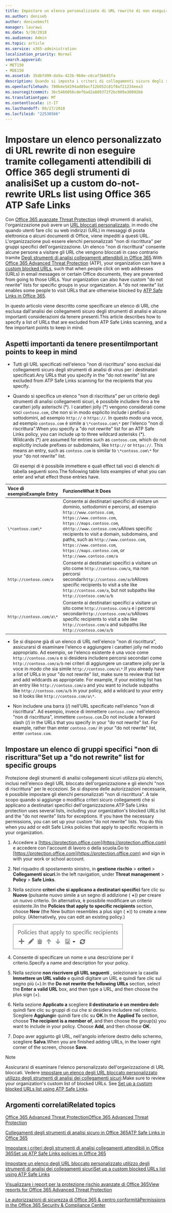 ```yaml
---
title: Impostare un elenco personalizzato di URL rewrite di non eseguire tramite collegamenti attendibili di Office 365 degli strumenti di analisi
ms.author: deniseb
author: denisebmsft
manager: laurawi
ms.date: 5/30/2018
ms.audience: Admin
ms.topic: article
ms.service: o365-administration
localization_priority: Normal
search.appverid:
- MET150
- MOE150
ms.assetid: 35dbfd99-da5a-422b-9b0e-c6caf3b645fa
description: Quando si imposta i criteri di collegamenti sicuro degli strumenti di analisi, è possibile includere una riscrittura di non eseguire ' elenco degli URL per abilitare alcune persone all'interno dell'organizzazione visitare i siti che includono nell'elenco.
ms.openlocfilehash: 780b4e5d194ad89acf12b052c81f8af21234eea3
ms.sourcegitcommit: 36c5466056cdef6ad2a8d9372f2bc009a30892bb
ms.translationtype: MT
ms.contentlocale: it-IT
ms.lasthandoff: 08/27/2018
ms.locfileid: "22530566"
---
```

# <a name="set-up-a-custom-do-not-rewrite-urls-list-using-office-365-atp-safe-links"></a><span data-ttu-id="804dd-103">Impostare un elenco personalizzato di URL rewrite di non eseguire tramite collegamenti attendibili di Office 365 degli strumenti di analisi</span><span class="sxs-lookup"><span data-stu-id="804dd-103">Set up a custom do-not-rewrite URLs list using Office 365 ATP Safe Links</span></span>

<span data-ttu-id="804dd-p101">Con [Office 365 avanzate Threat Protection](office-365-atp.md) (degli strumenti di analisi), l'organizzazione può avere un [URL bloccati personalizzato](set-up-a-custom-blocked-urls-list-wtih-atp.md), in modo che quando utenti fare clic su web indirizzi (URL) in messaggi di posta elettronica o alcuni documenti di Office, viene impediti a questi URL. L'organizzazione può essere elenchi personalizzati "non di riscrittura" per gruppi specifici dell'organizzazione. Un elenco "non di riscrittura" consente alcune persone a visitare gli URL che vengono bloccati in caso contrario tramite [Degli strumenti di analisi collegamenti attendibili in Office 365](atp-safe-links.md).</span><span class="sxs-lookup"><span data-stu-id="804dd-p101">With [Office 365 Advanced Threat Protection](office-365-atp.md) (ATP), your organization can have a [custom blocked URLs](set-up-a-custom-blocked-urls-list-wtih-atp.md), such that when people click on web addresses (URLs) in email messages or certain Office documents, they are prevented from going to those URLs. Your organization can also have custom "do not rewrite" lists for specific groups in your organization. A "do not rewrite" list enables some people to visit URLs that are otherwise blocked by [ATP Safe Links in Office 365](atp-safe-links.md).</span></span> 
  
<span data-ttu-id="804dd-107">In questo articolo viene descritto come specificare un elenco di URL che esclusa dall'analisi dei collegamenti sicuro degli strumenti di analisi e alcune importanti considerazioni da tenere presenti.</span><span class="sxs-lookup"><span data-stu-id="804dd-107">This article describes how to specify a list of URLs that are excluded from ATP Safe Links scanning, and a few important points to keep in mind.</span></span>
    
## <a name="important-points-to-keep-in-mind"></a><span data-ttu-id="804dd-108">Aspetti importanti da tenere presenti</span><span class="sxs-lookup"><span data-stu-id="804dd-108">Important points to keep in mind</span></span>

- <span data-ttu-id="804dd-109">Tutti gli URL specificati nell'elenco "non di riscrittura" sono esclusi dai collegamenti sicuro degli strumenti di analisi di virus per i destinatari specificati.</span><span class="sxs-lookup"><span data-stu-id="804dd-109">Any URLs that you specify in the "do not rewrite" list are excluded from ATP Safe Links scanning for the recipients that you specify.</span></span>
    
- <span data-ttu-id="804dd-p102">Quando si specifica un elenco "non di riscrittura" per un criterio degli strumenti di analisi collegamenti sicuri, è possibile includere fino a tre caratteri jolly asterischi (\*). I caratteri jolly (\*) vengono considerati come voci `contoso.com`, che non si in modo esplicito include i prefissi o sottodomini, ad esempio `http://` o `https://`. In questo modo una voce, ad esempio `contoso.com` è simile a `\*contoso.com\*` per l'elenco "non di riscrittura".</span><span class="sxs-lookup"><span data-stu-id="804dd-p102">When you specify a "do not rewrite" list for an ATP Safe Links policy, you can include up to three wildcard asterisks (\*). Wildcards (\*) are assumed for entries such as `contoso.com`, which do not explicitly include prefixes or subdomains, like `http://` or `https://`. This means an entry, such as `contoso.com` is similar to `\*contoso.com\*` for your "do not rewrite" list.</span></span>
    
    <span data-ttu-id="804dd-113">Gli esempi di è possibile immettere e quali effect tali voci di elenchi di tabella seguenti sono.</span><span class="sxs-lookup"><span data-stu-id="804dd-113">The following table lists examples of what you can enter and what effect those entries have.</span></span>
    
|<span data-ttu-id="804dd-114">**Voce di esempio**</span><span class="sxs-lookup"><span data-stu-id="804dd-114">**Example Entry**</span></span>|<span data-ttu-id="804dd-115">**Funzione**</span><span class="sxs-lookup"><span data-stu-id="804dd-115">**What It Does**</span></span>|
|:-----|:-----|
|`\*contoso.com\*`  <br/> |<span data-ttu-id="804dd-116">Consente ai destinatari specifici di visitare un dominio, sottodomini e percorsi, ad esempio `http://www.contoso.com`, `https://www.contoso.com`, `https://maps.contoso.com`, o`http://www.contoso.com/a`</span><span class="sxs-lookup"><span data-stu-id="804dd-116">Allows specific recipients to visit a domain, subdomains, and paths, such as `http://www.contoso.com`, `https://www.contoso.com`, `https://maps.contoso.com`, or `http://www.contoso.com/a`</span></span>  <br/> |
|`http://contoso.com/a`  <br/> |<span data-ttu-id="804dd-117">Consente ai destinatari specifici a visitare un sito come `http://contoso.com/a`, ma non percorsi secondari`http://contoso.com/a/b`</span><span class="sxs-lookup"><span data-stu-id="804dd-117">Allows specific recipients to visit a site like `http://contoso.com/a`, but not subpaths like `http://contoso.com/a/b`</span></span>  <br/> |
|`http://contoso.com/a\*`  <br/> |<span data-ttu-id="804dd-118">Consente ai destinatari specifici a visitare un sito come `http://contoso.com/a` e i percorsi secondari`http://contoso.com/a/b`</span><span class="sxs-lookup"><span data-stu-id="804dd-118">Allows specific recipients to visit a site like `http://contoso.com/a` and subpaths like `http://contoso.com/a/b`</span></span>  <br/> |
   
- <span data-ttu-id="804dd-p103">Se si dispone già di un elenco di URL nell'elenco "non di riscrittura", assicurarsi di esaminare l'elenco e aggiungere i caratteri jolly nel modo appropriato. Ad esempio, se l'elenco esistente è una voce come `http://contoso.com/a` e si desidera includere percorsi secondari come `http://contoso.com/a/b` nei criteri di aggiungere un carattere jolly per la voce in modo che sia simile `http://contoso.com/a\*`.</span><span class="sxs-lookup"><span data-stu-id="804dd-p103">If you already have a list of URLs in your "do not rewrite" list, make sure to review that list and add wildcards as appropriate. For example, if your existing list has an entry like `http://contoso.com/a` and you want to include subpaths like `http://contoso.com/a/b` in your policy, add a wildcard to your entry so it looks like `http://contoso.com/a\*`.</span></span>
    
- <span data-ttu-id="804dd-p104">Non includere una barra (/) nell'URL specificato nell'elenco "non di riscrittura". Ad esempio, invece di immettere `contoso.com/` nell'elenco "non di riscrittura", immettere `contoso.com`.</span><span class="sxs-lookup"><span data-stu-id="804dd-p104">Do not include a forward slash (/) in the URLs that you specify in your "do not rewrite" list. For example, rather than enter `contoso.com/` in your "do not rewrite" list, enter `contoso.com`.</span></span>
    
## <a name="set-up-a-do-not-rewrite-list-for-specific-groups"></a><span data-ttu-id="804dd-123">Impostare un elenco di gruppi specifici "non di riscrittura"</span><span class="sxs-lookup"><span data-stu-id="804dd-123">Set up a "do not rewrite" list for specific groups</span></span>

<span data-ttu-id="804dd-p105">Protezione degli strumenti di analisi collegamenti sicuri utilizza più elenchi, inclusi nell'elenco degli URL bloccato dell'organizzazione e gli elenchi "non di riscrittura" per le eccezioni. Se si dispone delle autorizzazioni necessarie, è possibile impostare gli elenchi personalizzati "non di riscrittura". A tale scopo quando si aggiunge o modifica criteri sicuro collegamenti che si applicano a destinatari specifici dell'organizzazione.</span><span class="sxs-lookup"><span data-stu-id="804dd-p105">ATP Safe Links protection uses several lists, including your organization's blocked URLs list and the "do not rewrite" lists for exceptions. If you have the necessary permissions, you can set up your custom "do not rewrite" lists. You do this when you add or edit Safe Links policies that apply to specific recipients in your organization.</span></span> 
  
1. <span data-ttu-id="804dd-127">Accedere a [https://protection.office.com](https://protection.office.com) e accedere con l'account di lavoro o della scuola.</span><span class="sxs-lookup"><span data-stu-id="804dd-127">Go to [https://protection.office.com](https://protection.office.com) and sign in with your work or school account.</span></span> 
    
2. <span data-ttu-id="804dd-128">Nel riquadro di spostamento sinistro, in **gestione rischio** \> **criteri** \> **Collegamenti sicuri**.</span><span class="sxs-lookup"><span data-stu-id="804dd-128">In the left navigation, under **Threat management** \> **Policy** \> **Safe Links**.</span></span>
    
3. <span data-ttu-id="804dd-p106">Nella sezione **criteri che si applicano a destinatari specifici** fare clic su **Nuovo** (pulsante nuovo simile a un segno di addizione ( **+**)) per creare un nuovo criterio. (In alternativa, è possibile modificare un criterio esistente.)</span><span class="sxs-lookup"><span data-stu-id="804dd-p106">In the **Policies that apply to specific recipients** section, choose **New** (the New button resembles a plus sign ( **+**)) to create a new policy. (Alternatively, you can edit an existing policy.)</span></span>
    
    ![Selezionare nuovo per aggiungere un criterio di collegamenti sicuro per i destinatari di posta elettronica specifico](media/01073f42-3cec-4ddb-8c10-4d33ec434676.png)
  
4. <span data-ttu-id="804dd-132">Consente di specificare un nome e una descrizione per il criterio.</span><span class="sxs-lookup"><span data-stu-id="804dd-132">Specify a name and description for your policy.</span></span>
    
5. <span data-ttu-id="804dd-133">Nella sezione **non riscrivere gli URL seguenti** , selezionare la casella **Immettere un URL valido** e quindi digitare un URL e quindi fare clic sul segno più (+).</span><span class="sxs-lookup"><span data-stu-id="804dd-133">In the **Do not rewrite the following URLs** section, select the **Enter a valid URL** box, and then type a URL, and then choose the plus sign (+).</span></span> 
    
6. <span data-ttu-id="804dd-p107">Nella sezione **Applicato a** scegliere **il destinatario è un membro del**e quindi fare clic su gruppi di cui che si desidera includere nel criterio. Scegliere **Aggiungi**e quindi fare clic su **OK**.</span><span class="sxs-lookup"><span data-stu-id="804dd-p107">In the **Applied To** section, choose **The recipient is a member of**, and then choose the group(s) you want to include in your policy. Choose **Add**, and then choose **OK**.</span></span>
    
7. <span data-ttu-id="804dd-136">Dopo aver aggiunto gli URL, nell'angolo inferiore destro dello schermo, scegliere **Salva**.</span><span class="sxs-lookup"><span data-stu-id="804dd-136">When you are finished adding URLs, in the lower right corner of the screen, choose **Save**.</span></span>
    
> [!NOTE]
> <span data-ttu-id="804dd-p108">Assicurarsi di esaminare l'elenco personalizzato dell'organizzazione di URL bloccati. Vedere [impostare un elenco degli URL bloccato personalizzato utilizzo degli strumenti di analisi dei collegamenti sicuri](set-up-a-custom-blocked-urls-list-wtih-atp.md).</span><span class="sxs-lookup"><span data-stu-id="804dd-p108">Make sure to review your organization's custom list of blocked URLs. See [Set up a custom blocked URLs list using ATP Safe Links](set-up-a-custom-blocked-urls-list-wtih-atp.md).</span></span> 
  
## <a name="related-topics"></a><span data-ttu-id="804dd-139">Argomenti correlati</span><span class="sxs-lookup"><span data-stu-id="804dd-139">Related topics</span></span>

[<span data-ttu-id="804dd-140">Office 365 Advanced Threat Protection</span><span class="sxs-lookup"><span data-stu-id="804dd-140">Office 365 Advanced Threat Protection</span></span>](office-365-atp.md)
  
[<span data-ttu-id="804dd-141">Collegamenti degli strumenti di analisi sicuro in Office 365</span><span class="sxs-lookup"><span data-stu-id="804dd-141">ATP Safe Links in Office 365</span></span>](atp-safe-links.md)
  
[<span data-ttu-id="804dd-142">Impostare i criteri degli strumenti di analisi collegamenti attendibili in Office 365</span><span class="sxs-lookup"><span data-stu-id="804dd-142">Set up ATP Safe Links policies in Office 365</span></span>](set-up-atp-safe-links-policies.md)
  
[<span data-ttu-id="804dd-143">Impostare un elenco degli URL bloccato personalizzato utilizzo degli strumenti di analisi dei collegamenti sicuri</span><span class="sxs-lookup"><span data-stu-id="804dd-143">Set up a custom blocked URLs list using ATP Safe Links</span></span>](set-up-a-custom-blocked-urls-list-wtih-atp.md)

[<span data-ttu-id="804dd-144">Visualizzare i report per la protezione rischio avanzate di Office 365</span><span class="sxs-lookup"><span data-stu-id="804dd-144">View reports for Office 365 Advanced Threat Protection</span></span>](view-reports-for-atp.md)

[<span data-ttu-id="804dd-145">Le autorizzazioni di sicurezza di Office 365 &amp; centro conformità</span><span class="sxs-lookup"><span data-stu-id="804dd-145">Permissions in the Office 365 Security &amp; Compliance Center</span></span>](permissions-in-the-security-and-compliance-center.md)
  

